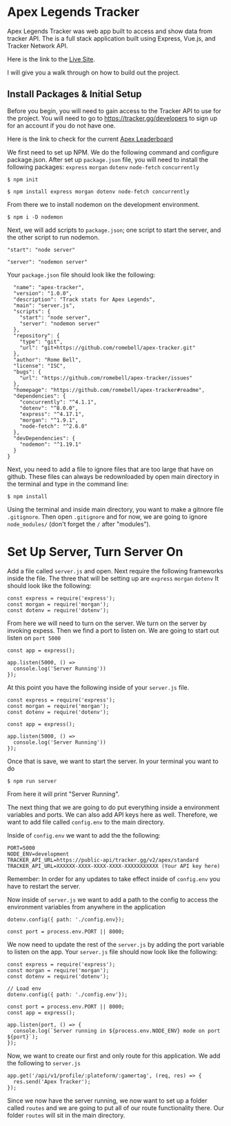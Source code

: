 # Apex Legends Tracker

Apex Legends Tracker was web app built to access and show data from tracker API. The is a full stack application built using Express, Vue.js, and Tracker Network API.

Here is the link to the [Live Site](https://apex-legend-tracker-1.herokuapp.com).

I will give you a walk through on how to build out the project.

## Install Packages & Initial Setup

Before you begin, you will need to gain access to the Tracker API to use for the project. You will need to go to 
<https://tracker.gg/developers> to sign up for an account if you do not have one.

Here is the link to check for the current [Apex Leaderboard](https://dreamteam.gg/apex/leaderboards) 

We first need to set up NPM. We do the following command and configure package.json. After set up `package.json` file, you will need to install the following packages: `express` `morgan` `dotenv` `node-fetch` `concurrently`

`$ npm init`

`$ npm install express morgan dotenv node-fetch concurrently`

From there we to install nodemon on the development environment.

`$ npm i -D nodemon`

Next, we will add scripts to `package.json`; one script to start the server, and the other script to run nodemon.

`"start": "node server"`

`"server": "nodemon server"`

Your `package.json` file should look like the following:

```
  "name": "apex-tracker",
  "version": "1.0.0",
  "description": "Track stats for Apex Legends",
  "main": "server.js",
  "scripts": {
    "start": "node server",
    "server": "nodemon server"
  },
  "repository": {
    "type": "git",
    "url": "git+https://github.com/romebell/apex-tracker.git"
  },
  "author": "Rome Bell",
  "license": "ISC",
  "bugs": {
    "url": "https://github.com/romebell/apex-tracker/issues"
  },
  "homepage": "https://github.com/romebell/apex-tracker#readme",
  "dependencies": {
    "concurrently": "^4.1.1",
    "dotenv": "^8.0.0",
    "express": "^4.17.1",
    "morgan": "^1.9.1",
    "node-fetch": "^2.6.0"
  },
  "devDependencies": {
    "nodemon": "^1.19.1"
  }
}
```

Next, you need to add a file to ignore files that are too large that have on github. These files can always be redownloaded by open main directory in the terminal and type in the command line: 

`$ npm install`

Using the terminal and inside main directory, you want to make a gitnore file `.gitignore`. Then open `.gitignore` and for now, we are going to ignore `node_modules/` (don't forget the `/` after "modules").

# Set Up Server, Turn Server On

Add a file called `server.js` and open. Next require the following frameworks inside the file. The three that will be setting up are `express` `morgan` `dotenv`
It should look like the following:

```
const express = require('express');
const morgan = require('morgan');
const dotenv = require('dotenv');
```

From here we will need to turn on the server. We turn on the server by invoking expess. Then we find a port to listen on. We are going to start out listen on `port 5000`

```
const app = express();

app.listen(5000, () => 
  console.log('Server Running'))
});
```

At this point you have the following inside of your `server.js` file.

```
const express = require('express');
const morgan = require('morgan');
const dotenv = require('dotenv');

const app = express();

app.listen(5000, () => 
  console.log('Server Running'))
});
```

Once that is save, we want to start the server. In your terminal you want to do

`$ npm run server`

From here it will print "Server Running".

The next thing that we are going to do put everything inside a environment variables and ports. We can also add API keys here as well. Therefore, we want to add file called `config.env` to the main directory.

Inside of `config.env` we want to add the the following: 

```
PORT=5000
NODE_ENV=development
TRACKER_API_URL=https://public-api/tracker.gg/v2/apex/standard
TRACKER_API_URL=XXXXXX-XXXX-XXXX-XXXX-XXXXXXXXXXX (Your API key here)
```

Remember: In order for any updates to take effect inside of `config.env` you have to restart the server.

Now inside of `server.js` we want to add a path to the config to access the environment variables from anywhere in the application

```
dotenv.config({ path: './config.env});

const port = process.env.PORT || 8000;

```

We now need to update the rest of the `server.js` by adding the port variable to listen on the app. Your `server.js` file should now look like the following:

```
const express = require('express');
const morgan = require('morgan');
const dotenv = require('dotenv');

// Load env
dotenv.config({ path: './config.env'});

const port = process.env.PORT || 8000;
const app = express();

app.listen(port, () => {
  console.log(`Server running in ${process.env.NODE_ENV} mode on port ${port}`);
});
```

Now, we want to create our first and only route for this application. We add the following to `server.js`

```
app.get('/api/v1/profile/:plateform/:gamertag', (req, res) => {
  res.send('Apex Tracker');
});
```

Since we now have the server running, we now want to set up a folder called `routes` and we are going to put all of our route functionality there. Our folder `routes` will sit in the main directory.